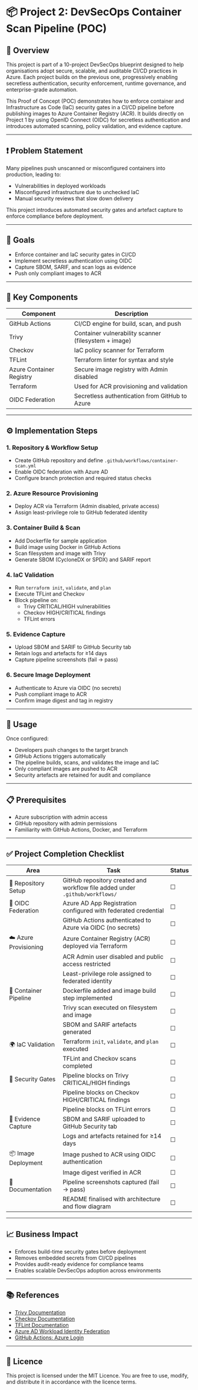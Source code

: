 # 📦 Project 2: DevSecOps Container Scan Pipeline (POC)

## 📘 Overview

This project is part of a 10-project DevSecOps blueprint designed to help organisations adopt secure, scalable, and auditable CI/CD practices in Azure. Each project builds on the previous one, progressively enabling secretless authentication, security enforcement, runtime governance, and enterprise-grade automation.

This Proof of Concept (POC) demonstrates how to enforce container and Infrastructure as Code (IaC) security gates in a CI/CD pipeline before publishing images to Azure Container Registry (ACR). It builds directly on Project 1 by using OpenID Connect (OIDC) for secretless authentication and introduces automated scanning, policy validation, and evidence capture.

---

## ❗ Problem Statement

Many pipelines push unscanned or misconfigured containers into production, leading to:

- Vulnerabilities in deployed workloads  
- Misconfigured infrastructure due to unchecked IaC  
- Manual security reviews that slow down delivery  

This project introduces automated security gates and artefact capture to enforce compliance before deployment.

---

## 🎯 Goals

- Enforce container and IaC security gates in CI/CD  
- Implement secretless authentication using OIDC  
- Capture SBOM, SARIF, and scan logs as evidence  
- Push only compliant images to ACR  

---

## 🧩 Key Components

| Component               | Description                                                                 |
|------------------------|-----------------------------------------------------------------------------|
| GitHub Actions          | CI/CD engine for build, scan, and push                                      |
| Trivy                   | Container vulnerability scanner (filesystem + image)                        |
| Checkov                | IaC policy scanner for Terraform                                             |
| TFLint                 | Terraform linter for syntax and style                                        |
| Azure Container Registry| Secure image registry with Admin disabled                                   |
| Terraform              | Used for ACR provisioning and validation                                     |
| OIDC Federation        | Secretless authentication from GitHub to Azure                               |

---

## ⚙️ Implementation Steps

### 1. Repository & Workflow Setup
- Create GitHub repository and define `.github/workflows/container-scan.yml`  
- Enable OIDC federation with Azure AD  
- Configure branch protection and required status checks  

### 2. Azure Resource Provisioning
- Deploy ACR via Terraform (Admin disabled, private access)  
- Assign least-privilege role to GitHub federated identity  

### 3. Container Build & Scan
- Add Dockerfile for sample application  
- Build image using Docker in GitHub Actions  
- Scan filesystem and image with Trivy  
- Generate SBOM (CycloneDX or SPDX) and SARIF report  

### 4. IaC Validation
- Run `terraform init`, `validate`, and `plan`  
- Execute TFLint and Checkov  
- Block pipeline on:  
  - Trivy CRITICAL/HIGH vulnerabilities  
  - Checkov HIGH/CRITICAL findings  
  - TFLint errors  

### 5. Evidence Capture
- Upload SBOM and SARIF to GitHub Security tab  
- Retain logs and artefacts for ≥14 days  
- Capture pipeline screenshots (fail → pass)  

### 6. Secure Image Deployment
- Authenticate to Azure via OIDC (no secrets)  
- Push compliant image to ACR  
- Confirm image digest and tag in registry  

---

## 🚀 Usage

Once configured:

- Developers push changes to the target branch  
- GitHub Actions triggers automatically  
- The pipeline builds, scans, and validates the image and IaC  
- Only compliant images are pushed to ACR  
- Security artefacts are retained for audit and compliance  

---

## 📋 Prerequisites

- Azure subscription with admin access  
- GitHub repository with admin permissions  
- Familiarity with GitHub Actions, Docker, and Terraform  

---

## ✅ Project Completion Checklist

| Area                        | Task                                                                                   | Status |
|-----------------------------|----------------------------------------------------------------------------------------|--------|
| 🔧 Repository Setup         | GitHub repository created and workflow file added under `.github/workflows/`         | ☐      |
| 🔐 OIDC Federation          | Azure AD App Registration configured with federated credential                        | ☐      |
|                             | GitHub Actions authenticated to Azure via OIDC (no secrets)                           | ☐      |
| ☁️ Azure Provisioning       | Azure Container Registry (ACR) deployed via Terraform                                 | ☐      |
|                             | ACR Admin user disabled and public access restricted                                  | ☐      |
|                             | Least-privilege role assigned to federated identity                                   | ☐      |
| 🐳 Container Pipeline       | Dockerfile added and image build step implemented                                     | ☐      |
|                             | Trivy scan executed on filesystem and image                                           | ☐      |
|                             | SBOM and SARIF artefacts generated                                                    | ☐      |
| 🌍 IaC Validation           | Terraform `init`, `validate`, and `plan` executed                                     | ☐      |
|                             | TFLint and Checkov scans completed                                                    | ☐      |
| 🔐 Security Gates           | Pipeline blocks on Trivy CRITICAL/HIGH findings                                       | ☐      |
|                             | Pipeline blocks on Checkov HIGH/CRITICAL findings                                     | ☐      |
|                             | Pipeline blocks on TFLint errors                                                      | ☐      |
| 📁 Evidence Capture         | SBOM and SARIF uploaded to GitHub Security tab                                        | ☐      |
|                             | Logs and artefacts retained for ≥14 days                                              | ☐      |
| 📦 Image Deployment         | Image pushed to ACR using OIDC authentication                                         | ☐      |
|                             | Image digest verified in ACR                                                          | ☐      |
| 📸 Documentation            | Pipeline screenshots captured (fail → pass)                                           | ☐      |
|                             | README finalised with architecture and flow diagram                                   | ☐      |

---

## 📈 Business Impact

- Enforces build-time security gates before deployment  
- Removes embedded secrets from CI/CD pipelines  
- Provides audit-ready evidence for compliance teams  
- Enables scalable DevSecOps adoption across environments  

---

## 📚 References

- [Trivy Documentation](https://aquasecurity.github.io/trivy/)  
- [Checkov Documentation](https://www.checkov.io/)  
- [TFLint Documentation](https://github.com/terraform-linters/tflint)  
- [Azure AD Workload Identity Federation](https://learn.microsoft.com/en-us/entra/identity-platform/workload-identity-federation)  
- [GitHub Actions: Azure Login](https://github.com/Azure/login)

---

## 📄 Licence

This project is licensed under the MIT Licence. You are free to use, modify, and distribute it in accordance with the licence terms.
